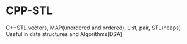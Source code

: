 # CPP-STL
C++STL vectors, MAP(unordered and ordered), List, pair, STL(heaps)
Useful in data structures and Algorithms(DSA)
